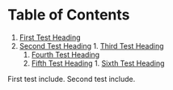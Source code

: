 # Table of Contents

1. [First Test Heading](#first-test-heading)
  1. [Second Test Heading](#second-test-heading)
    1. [Third Test Heading](#third-test-heading)
      1. [Fourth Test Heading](#fourth-test-heading)
        1. [Fifth Test Heading](#fifth-test-heading)
          1. [Sixth Test Heading](#sixth-test-heading)


First test include.
Second test include.